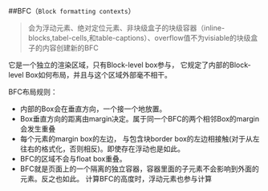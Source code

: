 ##BFC（`Block formatting contexts`）

 >会为浮动元素、绝对定位元素、非块级盒子的块级容器（inline-blocks,tabel-cells,和table-captions）、overflow值不为visiable的块级盒子的内容创建新的BFC
 
 它是一个独立的渲染区域，只有Block-level box参与， 它规定了内部的Block-level Box如何布局，并且与这个区域外部毫不相干。
 
 
 BFC布局规则：
 
 - 内部的Box会在垂直方向，一个接一个地放置。
 - Box垂直方向的距离由margin决定。属于同一个BFC的两个相邻Box的margin会发生重叠
 - 每个元素的margin box的左边， 与包含块border box的左边相接触(对于从左往右的格式化，否则相反)。即使存在浮动也是如此。
 - BFC的区域不会与float box重叠。
 - BFC就是页面上的一个隔离的独立容器，容器里面的子元素不会影响到外面的元素。反之也如此。
计算BFC的高度时，浮动元素也参与计算

